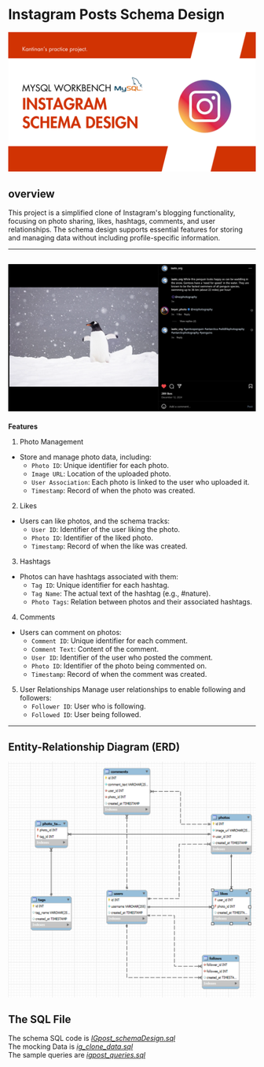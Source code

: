 # Instagram Posts Schema Design

![alt text](Header.png)<br>

## overview

This project is a simplified clone of Instagram's blogging functionality, focusing on photo sharing, likes, hashtags, comments, and user relationships. The schema design supports essential features for storing and managing data without including profile-specific information.

-----------------------------
![alt text](Example.png)
-----------------------------

**Features**
1. Photo Management
- Store and manage photo data, including:
    - `Photo ID`: Unique identifier for each photo.
    - `Image URL`: Location of the uploaded photo.
    - `User Association`: Each photo is linked to the user who uploaded it.
    - `Timestamp`: Record of when the photo was created.
2. Likes
- Users can like photos, and the schema tracks:
    - `User ID`: Identifier of the user liking the photo.
    - `Photo ID`: Identifier of the liked photo.
    - `Timestamp`: Record of when the like was created.
3. Hashtags
- Photos can have hashtags associated with them:
    - `Tag ID`: Unique identifier for each hashtag.
    - `Tag Name`: The actual text of the hashtag (e.g., #nature).
    - `Photo Tags`: Relation between photos and their associated hashtags.
4. Comments
- Users can comment on photos:
    - `Comment ID`: Unique identifier for each comment.
    - `Comment Text`: Content of the comment.
    - `User ID`: Identifier of the user who posted the comment.
    - `Photo ID`: Identifier of the photo being commented on.
    - `Timestamp`: Record of when the comment was created.
5. User Relationships
Manage user relationships to enable following and followers:
    - `Follower ID`: User who is following.
    - `Followed ID`: User being followed.

-----------------------

## Entity-Relationship Diagram (ERD)

![alt text](<ERD ig.png>)

## The SQL File 

The schema SQL code is *[IGpost_schemaDesign.sql](./IGpost_schemaDesign.sql)*<br>
The mocking Data is *[ig_clone_data.sql](./ig_clone_data.sql)*<br>
The sample queries are *[igpost_queries.sql](./igpost_queries.sql)*
